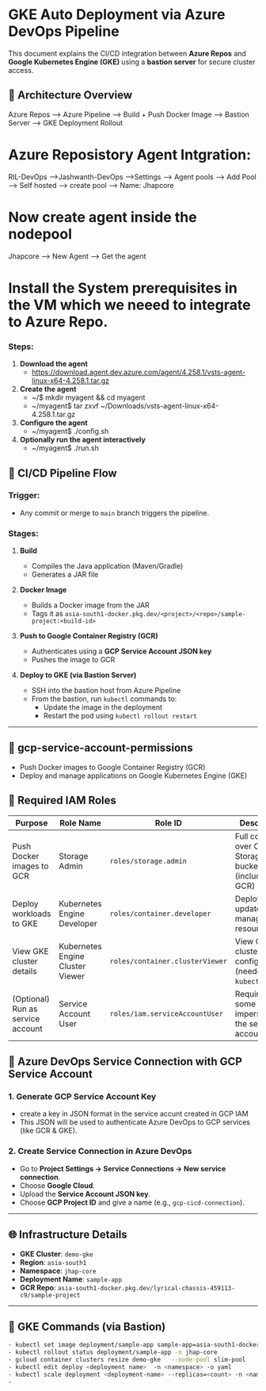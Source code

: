 # GKE Auto Deployment via Azure DevOps Pipeline
This document explains the CI/CD integration between **Azure Repos** and **Google Kubernetes Engine (GKE)** using a **bastion server** for secure cluster access.
## 🔧 Architecture Overview
Azure Repos --> Azure Pipeline --> Build + Push Docker Image --> Bastion Server --> GKE Deployment Rollout
# Azure Reposistory Agent Intgration:
RIL-DevOps -->Jashwanth-DevOps -->Settings --> Agent pools --> Add Pool --> Self hosted --> create pool --> Name: Jhapcore
# Now create agent inside the nodepool
Jhapcore --> New Agent --> Get the agent 
# Install the System prerequisites in the VM which we neeed to integrate to Azure Repo.
### Steps:
1. **Download the agent**
    - https://download.agent.dev.azure.com/agent/4.258.1/vsts-agent-linux-x64-4.258.1.tar.gz
2. **Create the agent**
   -  ~/$ mkdir  myagent && cd myagent
   - ~/myagent$  tar zxvf ~/Downloads/vsts-agent-linux-x64-4.258.1.tar.gz
3. **Configure the agent**
   - ~/myagent$  ./config.sh
4. **Optionally run the agent interactively**
   - ~/myagent$ ./run.sh

## 🚀 CI/CD Pipeline Flow
### Trigger:
- Any commit or merge to `main` branch triggers the pipeline.
### Stages:

1. **Build**
   - Compiles the Java application (Maven/Gradle)
   - Generates a JAR file
2. **Docker Image**
   - Builds a Docker image from the JAR
   - Tags it as `asia-south1-docker.pkg.dev/<project>/<repo>/sample-project:<build-id>`

3. **Push to Google Container Registry (GCR)**
   - Authenticates using a **GCP Service Account JSON key**
   - Pushes the image to GCR

4. **Deploy to GKE (via Bastion Server)**
   - SSH into the bastion host from Azure Pipeline
   - From the bastion, run `kubectl` commands to:
     - Update the image in the deployment
     - Restart the pod using `kubectl rollout restart`

---

## 🔐 gcp-service-account-permissions
- Push Docker images to Google Container Registry (GCR)
- Deploy and manage applications on Google Kubernetes Engine (GKE)

## 🧾 Required IAM Roles

| Purpose                           | Role Name                       | Role ID                          | Description                                               |
|----------------------------------|----------------------------------|----------------------------------|-----------------------------------------------------------|
| Push Docker images to GCR        | Storage Admin                    | `roles/storage.admin`            | Full control over Cloud Storage buckets (includes GCR)   |
| Deploy workloads to GKE          | Kubernetes Engine Developer      | `roles/container.developer`      | Deploy, update, and manage GKE resources                  |
| View GKE cluster details         | Kubernetes Engine Cluster Viewer | `roles/container.clusterViewer`  | View GKE cluster configurations (needed for `kubectl`)   |
| (Optional) Run as service account| Service Account User             | `roles/iam.serviceAccountUser`   | Required for some tools to impersonate the service account |

## 🔗 Azure DevOps Service Connection with GCP Service Account
### 1. Generate GCP Service Account Key
-  create a key in JSON format in the service accunt created in GCP IAM
-  This JSON will be used to authenticate Azure DevOps to GCP services (like GCR & GKE).

### 2. Create Service Connection in Azure DevOps
- Go to **Project Settings → Service Connections → New service connection**.
- Choose **Google Cloud**.
- Upload the **Service Account JSON key**.
- Choose **GCP Project ID** and give a name (e.g., `gcp-cicd-connection`).
---

## 🌐 Infrastructure Details

- **GKE Cluster**: `demo-gke`
- **Region**: `asia-south1`
- **Namespace**: `jhap-core`
- **Deployment Name**: `sample-app`
- **GCR Repo**: `asia-south1-docker.pkg.dev/lyrical-chassis-459113-c9/sample-project`

---

## 📜 GKE Commands (via Bastion)

```bash
- kubectl set image deployment/sample-app sample-app=asia-south1-docker.pkg.dev/lyrical-chassis-459113-c9/sample-project:<build-id> -n jhap-core
- kubectl rollout status deployment/sample-app -n jhap-core
- gcloud container clusters resize demo-gke   --node-pool slim-pool   --num-nodes 3  --region asia-south
- kubectl edit deploy <deployment name>  -n <namespace> -o yaml
- kubectl scale deployment <deployment-name> --replicas=<count> -n <namespace>
- 
